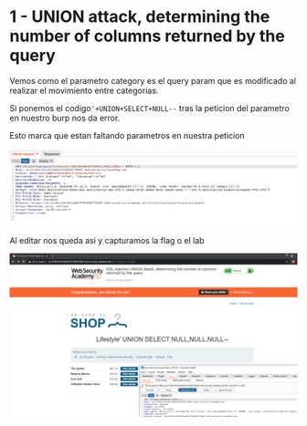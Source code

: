# 1 - UNION attack, determining the number of columns returned by the query

 Vemos como el parametro category es el query param que es modificado al realizar el movimiento entre categorias. 

Si ponemos el codigo`'+UNION+SELECT+NULL--` tras la peticion del parametro en nuestro burp nos da error. 

Esto marca que estan faltando parametros en nuestra peticion

![](../../../.gitbook/assets/imagen%20%28591%29.png)

Al editar nos queda asi y capturamos la flag o el lab

![](../../../.gitbook/assets/imagen%20%28602%29.png)

